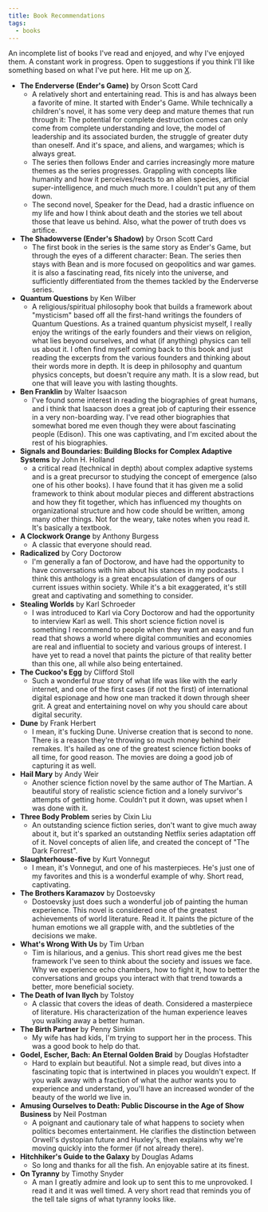 ```yaml
---
title: Book Recommendations
tags:
  - books
---
```

An incomplete list of books I've read and enjoyed, and why I've enjoyed them. A constant work in progress. Open to suggestions if you think I'll like something based on what I've put here. Hit me up on [X](https://x.com/corpetty).

- **The Enderverse (Ender's Game)** by Orson Scott Card
	- A relatively short and entertaining read. This is and has always been a favorite of mine. It started with Ender's Game. While technically a children's novel, it has some very deep and mature themes that run through it: The potential for complete destruction comes can only come from complete understanding and love, the model of leadership and its associated burden, the struggle of greater duty than oneself. And it's space, and aliens, and wargames; which is always great. 
	- The series then follows Ender and carries increasingly more mature themes as the series progresses. Grappling with concepts like humanity and how it perceives/reacts to an alien species, artificial super-intelligence, and much much more. I couldn't put any of them down. 
	- The second novel, Speaker for the Dead, had a drastic influence on my life and how I think about death and the stories we tell about those that leave us behind. Also, what the power of truth does vs artifice. 
- **The Shadowverse (Ender's Shadow)** by Orson Scott Card
	- The first book in the series is the same story as Ender's Game, but through the eyes of a different character: Bean. The series then stays with Bean and is more focused on geopolitics and war games. it is also a fascinating read, fits nicely into the universe, and sufficiently differentiated from the themes tackled by the Enderverse series. 
- **Quantum Questions** by Ken Wilber
	- A religious/spiritual philosophy book that builds a framework about "mysticism" based off all the first-hand writings the founders of Quantum Questions. As a trained quantum physicist myself, I really enjoy the writings of the early founders and their views on religion, what lies beyond ourselves, and what (if anything) physics can tell us about it. I often find myself coming back to this book and just reading the excerpts from the various founders and thinking about their words more in depth. It is deep in philosophy and quantum physics concepts, but doesn't require any math. It is a slow read, but one that will leave you with lasting thoughts. 
- **Ben Franklin** by Walter Isaacson
	- I've found some interest in reading the biographies of great humans, and i think that Isaacson does a great job of capturing their essence in a very non-boarding way. I've read other biographies that somewhat bored me even though they were about fascinating people (Edison). This one was captivating, and I'm excited about the rest of his biographies. 
- **Signals and Boundaries: Building Blocks for Complex Adaptive Systems** by John H. Holland
	- a critical read (technical in depth) about complex adaptive systems and is a great precursor to studying the concept of emergence (also one of his other books). I have found that it has given me a solid framework to think about modular pieces and different abstractions and how they fit together, which has influenced my thoughts on organizational structure and how code should be written, among many other things. Not for the weary, take notes when you read it. It's basically a textbook.
- **A Clockwork Orange** by Anthony Burgess
	- A classic that everyone should read. 
- **Radicalized** by Cory Doctorow
	- I'm generally a fan of Doctorow, and have had the opportunity to have conversations with him about his stances in my podcasts. I think this anthology is a great encapsulation of dangers of our current issues within society. While it's a bit exaggerated, it's still great and captivating and something to consider. 
- **Stealing Worlds** by Karl Schroeder
	- I was introduced to Karl via Cory Doctorow and had the opportunity to interview Karl as well. This short science fiction novel is something I recommend to people when they want an easy and fun read that shows a world where digital communities and economies are real and influential to society and various groups of interest. I have yet to read a novel that paints the picture of that reality better than this one, all while also being entertained. 
- **The Cuckoo's Egg** by Clifford Stoll
	- Such a wonderful _true_ story of what life was like with the early internet, and one of the first cases (if not the first) of international digital espionage and how one man tracked it down through sheer grit. A great and entertaining novel on why you should care about digital security. 
- **Dune** by Frank Herbert
	- I mean, it's fucking Dune. Universe creation that is second to none. There is a reason they're throwing so much money behind their remakes. It's hailed as one of the greatest science fiction books of all time, for good reason. The movies are doing a good job of capturing it as well. 
- **Hail Mary** by Andy Weir
	- Another science fiction novel by the same author of The Martian. A beautiful story of realistic science fiction and a lonely survivor's attempts of getting home. Couldn't put it down, was upset when I was done with it. 
- **Three Body Problem** series by Cixin Liu
	- An outstanding science fiction series, don't want to give much away about it, but it's sparked an outstanding Netflix series adaptation off of it. Novel concepts of alien life, and created the concept of "The Dark Forrest". 
- **Slaughterhouse-five**  by Kurt Vonnegut
	- I mean, it's Vonnegut, and one of his masterpieces. He's just one of my favorites and this is a wonderful example of why. Short read, captivating. 
- **The Brothers Karamazov**  by Dostoevsky
	- Dostoevsky just does such a wonderful job of painting the human experience. This novel is considered one of the greatest achievements of world literature. Read it. It paints the picture of the human emotions we all grapple with, and the subtleties of the decisions we make. 
- **What's Wrong With Us** by Tim Urban
	- Tim is hilarious, and a genius. This short read gives me the best framework I've seen to think about the society and issues we face. Why we experience echo chambers, how to fight it, how to better the conversations and groups you interact with that trend towards a better, more beneficial society. 
- **The Death of Ivan Ilych** by Tolstoy
	- A classic that covers the ideas of death. Considered a masterpiece of literature. His characterization of the human experience leaves you walking away a better human.
- **The Birth Partner** by Penny Simkin
	- My wife has had kids, I'm trying to support her in the process. This was a good book to help do that. 
- **Godel, Escher, Bach: An Eternal Golden Braid** by Douglas Hofstadter
	- Hard to explain but beautiful. Not a simple read, but dives into a fascinating topic that is intertwined in places you wouldn't expect. If you walk away with a fraction of what the author wants you to experience and understand, you'll have an increased wonder of the beauty of the world we live in.  
- **Amusing Ourselves to Death: Public Discourse in the Age of Show Business** by Neil Postman
	- A poignant and cautionary tale of what happens to society when politics becomes entertainment. He clarifies the distinction between Orwell's dystopian future and Huxley's, then explains why we're moving quickly into the former (if not already there). 
- **Hitchhiker's Guide to the Galaxy**  by Douglas Adams
	- So long and thanks for all the fish. An enjoyable satire at its finest. 
- **On Tyranny** by Timothy Snyder
	- A man I greatly admire and look up to sent this to me unprovoked. I read it and it was well timed. A very short read that reminds you of the tell tale signs of what tyranny looks like. 